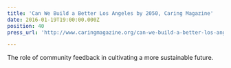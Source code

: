 ```yaml
---
title: 'Can We Build a Better Los Angeles by 2050, Caring Magazine'
date: 2016-01-19T19:00:00.000Z
position: 40
press_url: 'http://www.caringmagazine.org/can-we-build-a-better-los-angeles-by-2050/'

---
```




The role of community feedback in cultivating a more sustainable future.


